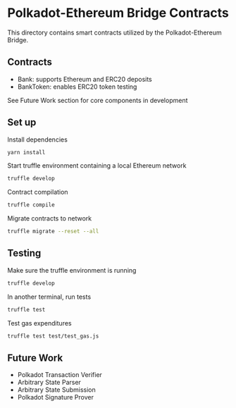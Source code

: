 # Polkadot-Ethereum Bridge Contracts

This directory contains smart contracts utilized by the Polkadot-Ethereum Bridge.

## Contracts

- Bank: supports Ethereum and ERC20 deposits
- BankToken: enables ERC20 token testing

See Future Work section for core components in development

## Set up

Install dependencies
```bash
yarn install
```

Start truffle environment containing a local Ethereum network
```bash
truffle develop
```

Contract compilation
```bash
truffle compile
```

Migrate contracts to network
```bash
truffle migrate --reset --all
```

## Testing

Make sure the truffle environment is running
```bash
truffle develop
```

In another terminal, run tests
```bash
truffle test
```

Test gas expenditures
```bash
truffle test test/test_gas.js
```

## Future Work

- Polkadot Transaction Verifier
- Arbitrary State Parser
- Arbitrary State Submission
- Polkadot Signature Prover
